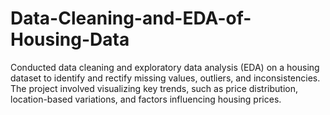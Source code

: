 # Data-Cleaning-and-EDA-of-Housing-Data

Conducted data cleaning and exploratory data analysis (EDA) on a housing dataset to identify and rectify missing values, outliers, and inconsistencies. The project involved visualizing key trends, such as price distribution, location-based variations, and factors influencing housing prices.

